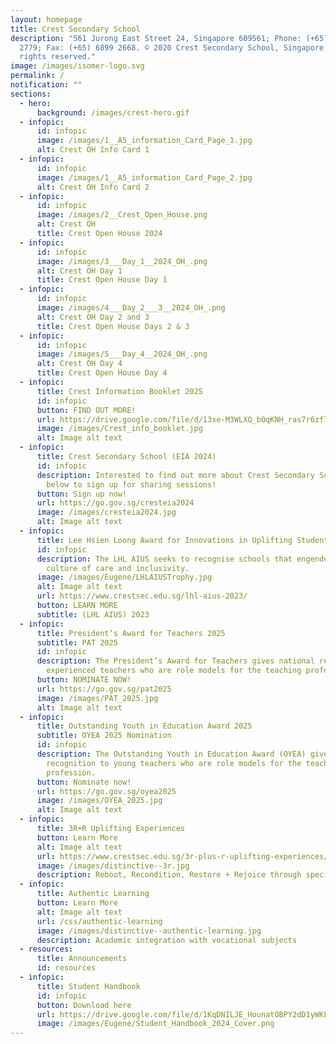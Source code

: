 ```yaml
---
layout: homepage
title: Crest Secondary School
description: "561 Jurong East Street 24, Singapore 609561; Phone: (+65) 6899
  2779; Fax: (+65) 6899 2668. © 2020 Crest Secondary School, Singapore. All
  rights reserved."
image: /images/isomer-logo.svg
permalink: /
notification: ""
sections:
  - hero:
      background: /images/crest-hero.gif
  - infopic:
      id: infopic
      image: /images/1__A5_information_Card_Page_1.jpg
      alt: Crest OH Info Card 1
  - infopic:
      id: infopic
      image: /images/1__A5_information_Card_Page_2.jpg
      alt: Crest OH Info Card 2
  - infopic:
      id: infopic
      image: /images/2__Crest_Open_House.png
      alt: Crest OH
      title: Crest Open House 2024
  - infopic:
      id: infopic
      image: /images/3___Day_1__2024_OH_.png
      alt: Crest OH Day 1
      title: Crest Open House Day 1
  - infopic:
      id: infopic
      image: /images/4___Day_2___3__2024_OH_.png
      alt: Crest OH Day 2 and 3
      title: Crest Open House Days 2 & 3
  - infopic:
      id: infopic
      image: /images/5___Day_4__2024_OH_.png
      alt: Crest OH Day 4
      title: Crest Open House Day 4
  - infopic:
      title: Crest Information Booklet 2025
      id: infopic
      button: FIND OUT MORE!
      url: https://drive.google.com/file/d/13xe-M3WLXQ_bOqKNH_ras7r6zflX06-Y/view
      image: /images/Crest_info_booklet.jpg
      alt: Image alt text
  - infopic:
      title: Crest Secondary School (EIA 2024)
      id: infopic
      description: Interested to find out more about Crest Secondary School? Click
        below to sign up for sharing sessions!
      button: Sign up now!
      url: https://go.gov.sg/cresteia2024
      image: /images/cresteia2024.jpg
      alt: Image alt text
  - infopic:
      title: Lee Hsien Loong Award for Innovations in Uplifting Students
      id: infopic
      description: The LHL AIUS seeks to recognise schools that engender a strong
        culture of care and inclusivity.
      image: /images/Eugene/LHLAIUSTrophy.jpg
      alt: Image alt text
      url: https://www.crestsec.edu.sg/lhl-aius-2023/
      button: LEARN MORE
      subtitle: (LHL AIUS) 2023
  - infopic:
      title: President’s Award for Teachers 2025
      subtitle: PAT 2025
      id: infopic
      description: The President’s Award for Teachers gives national recognition to
        experienced teachers who are role models for the teaching profession.
      button: NOMINATE NOW!
      url: https://go.gov.sg/pat2025
      image: /images/PAT_2025.jpg
      alt: Image alt text
  - infopic:
      title: Outstanding Youth in Education Award 2025
      subtitle: OYEA 2025 Nomination
      id: infopic
      description: The Outstanding Youth in Education Award (OYEA) gives national
        recognition to young teachers who are role models for the teaching
        profession.
      button: Nominate now!
      url: https://go.gov.sg/oyea2025
      image: /images/OYEA_2025.jpg
      alt: Image alt text
  - infopic:
      title: 3R+R Uplifting Experiences
      button: Learn More
      alt: Image alt text
      url: https://www.crestsec.edu.sg/3r-plus-r-uplifting-experiences/
      image: /images/distinctive--3r.jpg
      description: Reboot, Recondition, Restore + Rejoice through special programmes
  - infopic:
      title: Authentic Learning
      button: Learn More
      alt: Image alt text
      url: /css/authentic-learning
      image: /images/distinctive--authentic-learning.jpg
      description: Academic integration with vocational subjects
  - resources:
      title: Announcements
      id: resources
  - infopic:
      title: Student Handbook
      id: infopic
      button: Download here
      url: https://drive.google.com/file/d/1KqDNILJE_HounatOBPY2dD1yWKLEcB2v/view?usp=drive_link
      image: /images/Eugene/Student_Handbook_2024_Cover.png
---
```

